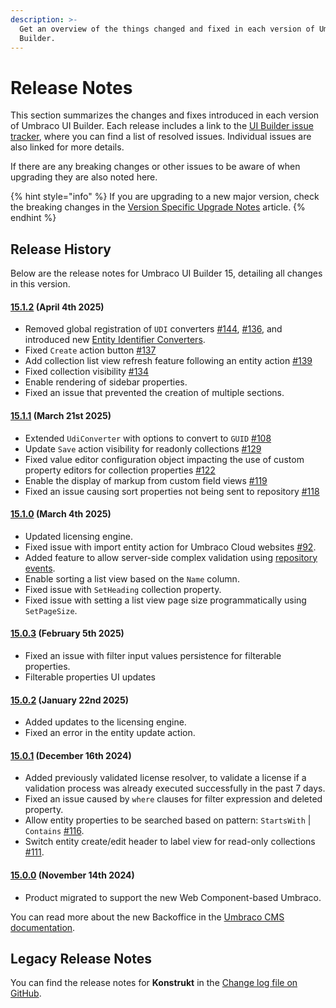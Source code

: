 ```yaml
---
description: >-
  Get an overview of the things changed and fixed in each version of Umbraco UI
  Builder.
---
```


# Release Notes

This section summarizes the changes and fixes introduced in each version of Umbraco UI Builder. Each release includes a link to the [UI Builder issue tracker](https://github.com/umbraco/Umbraco.UIBuilder.Issues/issues), where you can find a list of resolved issues. Individual issues are also linked for more details.

If there are any breaking changes or other issues to be aware of when upgrading they are also noted here.

{% hint style="info" %}
If you are upgrading to a new major version, check the breaking changes in the [Version Specific Upgrade Notes](upgrading/version-specific.md) article.
{% endhint %}

## Release History

Below are the release notes for Umbraco UI Builder 15, detailing all changes in this version.

#### [**15.1.2**](https://github.com/umbraco/Umbraco.UIBuilder.Issues/issues?q=is%3Aissue+is%3Aclosed+label%3Arelease%2F15.1.2) **(April 4th 2025)**

* Removed global registration of `UDI` converters [#144](https://github.com/umbraco/Umbraco.UIBuilder.Issues/issues/144), [#136](https://github.com/umbraco/Umbraco.UIBuilder.Issues/issues/136), and introduced new [Entity Identifier Converters](./collections/entity-identifier-converters.md).
* Fixed `Create` action button [#137](https://github.com/umbraco/Umbraco.UIBuilder.Issues/issues/137)
* Add collection list view refresh feature following an entity action [#139](https://github.com/umbraco/Umbraco.UIBuilder.Issues/issues/139)
* Fixed collection visibility [#134](https://github.com/umbraco/Umbraco.UIBuilder.Issues/issues/134)
* Enable rendering of sidebar properties.
* Fixed an issue that prevented the creation of multiple sections.

#### [**15.1.1**](https://github.com/umbraco/Umbraco.UIBuilder.Issues/issues?q=is%3Aissue+is%3Aclosed+label%3Arelease%2F15.1.1) **(March 21st 2025)**

* Extended `UdiConverter` with options to convert to `GUID` [#108](https://github.com/umbraco/Umbraco.UIBuilder.Issues/issues/108)
* Update `Save` action visibility for readonly collections [#129](https://github.com/umbraco/Umbraco.UIBuilder.Issues/issues/129)
* Fixed value editor configuration object impacting the use of custom property editors for collection properties [#122](https://github.com/umbraco/Umbraco.UIBuilder.Issues/issues/122)
* Enable the display of markup from custom field views [#119](https://github.com/umbraco/Umbraco.UIBuilder.Issues/issues/119)
* Fixed an issue causing sort properties not being sent to repository [#118](https://github.com/umbraco/Umbraco.UIBuilder.Issues/issues/118)

#### [**15.1.0**](https://github.com/umbraco/Umbraco.UIBuilder.Issues/issues?q=is%3Aissue+is%3Aclosed+label%3Arelease%2F15.1.0) **(March 4th 2025)**

* Updated licensing engine.
* Fixed issue with import entity action for Umbraco Cloud websites [#92](https://github.com/umbraco/Umbraco.UIBuilder.Issues/issues/92).
* Added feature to allow server-side complex validation using [repository events](advanced/events.md).
* Enable sorting a list view based on the `Name` column.
* Fixed issue with `SetHeading` collection property.
* Fixed issue with setting a list view page size programmatically using `SetPageSize`.

#### [**15.0.3**](https://github.com/umbraco/Umbraco.UIBuilder.Issues/issues?q=is%3Aissue+is%3Aclosed+label%3Arelease%2F15.0.3) **(February 5th 2025)**

* Fixed an issue with filter input values persistence for filterable properties.
* Filterable properties UI updates

#### [**15.0.2**](https://github.com/umbraco/Umbraco.UIBuilder.Issues/issues?q=is%3Aissue+is%3Aclosed+label%3Arelease%2F15.0.2) **(January 22nd 2025)**

* Added updates to the licensing engine.
* Fixed an error in the entity update action.

#### [**15.0.1**](https://github.com/umbraco/Umbraco.UIBuilder.Issues/issues?q=is%3Aissue+is%3Aclosed+label%3Arelease%2F15.0.1) **(December 16th 2024)**

* Added previously validated license resolver, to validate a license if a validation process was already executed successfully in the past 7 days.
* Fixed an issue caused by `where` clauses for filter expression and deleted property.
* Allow entity properties to be searched based on pattern: `StartsWith` | `Contains` [#116](https://github.com/umbraco/Umbraco.UIBuilder.Issues/issues/116).
* Switch entity create/edit header to label view for read-only collections [#111](https://github.com/umbraco/Umbraco.UIBuilder.Issues/issues/111).

#### [**15.0.0**](https://github.com/umbraco/Umbraco.UIBuilder.Issues/issues?q=is%3Aissue+is%3Aclosed+label%3Arelease%2F15.0.0) **(November 14th 2024)**

* Product migrated to support the new Web Component-based Umbraco.

You can read more about the new Backoffice in the [Umbraco CMS documentation](https://docs.umbraco.com/umbraco-cms/extending/customize-the-editing-experience).

## Legacy Release Notes

You can find the release notes for **Konstrukt** in the [Change log file on GitHub](changelog-archive/changelog.md).
